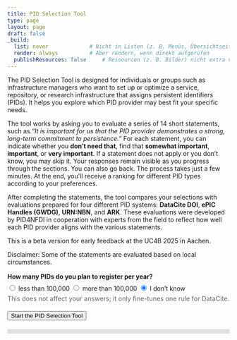 ```yaml
---
title: PID Selection Tool
type: page
layout: page
draft: false
_build:
  list: never             # Nicht in Listen (z. B. Menüs, Übersichtseiten)
  render: always          # Aber rendern, wenn direkt aufgerufen
  publishResources: false     # Ressourcen (z. B. Bilder) nicht extra verlinken
---
```


<!-- Load the tool's styles and scripts -->
<div id="pidtool-container">
  <script src="/pidtool/script.js"></script>
  <link rel="stylesheet" href="/pidtool/style.css">
</div>

<!-- Initial intro and entity selection page -->
<div id="section-intro">
  <div id="pidtool-intro">
    <p>
The PID Selection Tool is designed for individuals or groups such as infrastructure managers who want to set up or optimize a service, repository, or research infrastructure that assigns persistent identifiers (PIDs). It helps you explore which PID provider may best fit your specific needs.
</p>

<p>
The tool works by asking you to evaluate a series of 14 short statements, such as <em>“It is important for us that the PID provider demonstrates a strong, long-term commitment to persistence.”</em> For each statement, you can indicate whether you <strong>don’t need that</strong>, find that <strong>somewhat important</strong>, <strong>important</strong>, or <strong>very important</strong>. If a statement does not apply or you don’t know, you may skip it. Your responses remain visible as you progress through the sections. You can also go back. The process takes just a few minutes. At the end, you'll receive a ranking for different PID types according to your preferences.
</p>

<p>
After completing the statements, the tool compares your selections with evaluations prepared for four different PID systems: <strong>DataCite DOI</strong>, <strong>ePIC Handles (GWDG)</strong>, <strong>URN:NBN</strong>, and <strong>ARK</strong>. These evaluations were developed by PID4NFDI in cooperation with experts from the field to reflect how well each PID provider aligns with the various statements.
</p>

<p>
This is a beta version for early feedback at the UC4B 2025 in Aachen.
</p>

<p>
Disclaimer: Some of the statements are evaluated based on local circumstances.
</p>


  </div>

<!-- PID volume pre-question (no scoring; just a switch used later in JS) -->
<div id="pid-volume-block" class="question" style="margin: 1rem 0 1.25rem 0;">
  <label><strong>How many PIDs do you plan to register per year?</strong></label>
  <div class="likert" style="margin-top: .5rem;">
    <label>
      <input type="radio" name="pid-volume" value="lt100k">
      less than 100,000
    </label>
    <label>
      <input type="radio" name="pid-volume" value="gt100k">
      more than 100,000
    </label>
    <label>
      <input type="radio" name="pid-volume" value="unknown" checked>
      I don’t know
    </label>
  </div>
  <p style="font-size:.9rem;color:#666;margin:.4rem 0 0;">
    This does not affect your answers; it only fine-tunes one rule for DataCite.
  </p>
</div>

  
<!-- taken out for the moment - might come in later again
  <div id="entity-selection">
    <h2>I want a PID for:</h2>
    <label><input type="checkbox" value="research data"> Research data (datasets)</label><br>
    <label><input type="checkbox" value="text"> Texts (articles, books, reports, etc.)</label><br>
    <label><input type="checkbox" value="ontology"> Ontologies, vocabularies, standards</label><br>
    <label><input type="checkbox" value="granular"> Granular dataset parts (e.g., annotations)</label><br>
    <label><input type="checkbox" value="physical"> Physical objects (artefacts, samples)</label><br>
    <label><input type="checkbox" value="instruments"> Instruments or hardware</label><br>
    <label><input type="checkbox" value="software"> Software</label><br><br>
  </div>
-->
  <button onclick="startTool()">Start the PID Selection Tool</button>
</div>

<!-- Progress bar -->
<div class="progress-container" style="background-color: #e0e0e0; height: 10px; width: 100%; margin: 20px 0;">
  <div id="progress-bar" style="height: 10px; background-color: #4caf50; width: 0%;"></div>
</div>

<!-- Main question container -->
<div id="question-container" style="display:none;"></div>

<!-- Results display -->
<div id="section-results" style="display:none;">
  <h2>Results</h2>
  <div id="results"></div>
</div>
